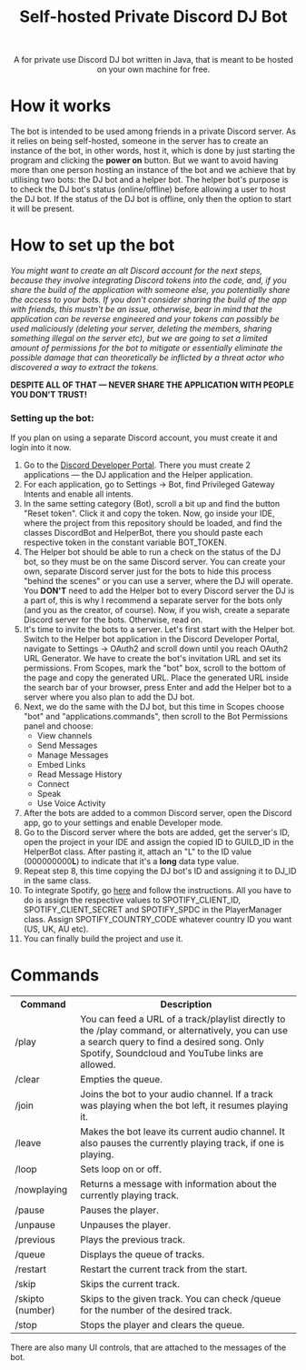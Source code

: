 <h1 align="center">Self-hosted Private Discord DJ Bot</h1><br>
<p align="center">
A for private use Discord DJ bot written in Java, that is meant to be hosted on your own machine for free.
</p>

# How it works
The bot is intended to be used among friends in a private Discord server. As it relies on being self-hosted, someone in the server has to create an instance of the bot, in other words, host it, which is done by just starting the program and clicking the **power on** button. But we want to avoid having more than one person hosting an instance of the bot and we achieve that by utilising two bots: the DJ bot and a helper bot. The helper bot's purpose is to check the DJ bot's status (online/offline) before allowing a user to host the DJ bot. If the status of the DJ bot is offline, only then the option to start it will be present.

# How to set up the bot

*You might want to create an alt Discord account for the next steps, because they involve integrating Discord tokens into the code, and, if you share the build of the application with someone else, you potentially share the access to your bots. If you don't consider sharing the build of the app with friends, this mustn't be an issue, otherwise, bear in mind that the application can be reverse engineered and your tokens can possibly be used maliciously (deleting your server, deleting the members, sharing something illegal on the server etc), but we are going to set a limited amount of permissions for the bot to mitigate or essentially eliminate the possible damage that can theoretically be inflicted by a threat actor who discovered a way to extract the tokens.*

**DESPITE ALL OF THAT — NEVER SHARE THE APPLICATION WITH PEOPLE YOU DON'T TRUST!**

### Setting up the bot:
If you plan on using a separate Discord account, you must create it and login into it now.

1. Go to the [Discord Developer Portal](https://discord.com/developers/applications). There you must create 2 applications — the DJ application and the Helper application.
2. For each application, go to Settings -> Bot, find Privileged Gateway Intents and enable all intents.
3. In the same setting category (Bot), scroll a bit up and find the button "Reset token". Click it and copy the token. Now, go inside your IDE, where the project from this repository should be loaded, and find the classes DiscordBot and HelperBot, there you should paste each respective token in the constant variable BOT_TOKEN.
4. The Helper bot should be able to run a check on the status of the DJ bot, so they must be on the same Discord server. You can create your own, separate Discord server just for the bots to hide this process "behind the scenes" or you can use a server, where the DJ will operate. You **DON'T** need to add the Helper bot to every Discord server the DJ is a part of, this is why I recommend a separate server for the bots only (and you as the creator, of course). Now, if you wish, create a separate Discord server for the bots. Otherwise, read on.
5. It's time to invite the bots to a server. Let's first start with the Helper bot. Switch to the Helper bot application in the Discord Developer Portal, navigate to Settings -> OAuth2 and scroll down until you reach OAuth2 URL Generator. We have to create the bot's invitation URL and set its permissions. From Scopes, mark the "bot" box, scroll to the bottom of the page and copy the generated URL. Place the generated URL inside the search bar of your browser, press Enter and add the Helper bot to a server where you also plan to add the DJ bot.
6. Next, we do the same with the DJ bot, but this time in Scopes choose "bot" and "applications.commands", then scroll to the Bot Permissions panel and choose:
   * View channels
   * Send Messages
   * Manage Messages
   * Embed Links
   * Read Message History
   * Connect
   * Speak
   * Use Voice Activity
7. After the bots are added to a common Discord server, open the Discord app, go to your settings and enable Developer mode.
8. Go to the Discord server where the bots are added, get the server's ID, open the project in your IDE and assign the copied ID to GUILD_ID in the HelperBot class. After pasting it, attach an "L" to the ID value (000000000**L**) to indicate that it's a **long** data type value.
9. Repeat step 8, this time copying the DJ bot's ID and assigning it to DJ_ID in the same class.
10. To integrate Spotify, go [here](https://github.com/topi314/LavaSrc?tab=readme-ov-file#spotify) and follow the instructions. All you have to do is assign the respective values to SPOTIFY_CLIENT_ID, SPOTIFY_CLIENT_SECRET and SPOTIFY_SPDC in the PlayerManager class. Assign SPOTIFY_COUNTRY_CODE whatever country ID you want (US, UK, AU etc).
11. You can finally build the project and use it.

# Commands
<table>
  <tr>
    <th>Command</th>
    <th>Description</th>
  </tr>
  <tr>
    <td>/play</td>
    <td>You can feed a URL of a track/playlist directly to the /play command, or alternatively, you can use a search query to find a desired song. Only Spotify, Soundcloud and YouTube links are allowed.</td>
  </tr>
  <tr>
    <td>/clear</td>
    <td>Empties the queue.</td>
  </tr>
  <tr>
    <td>/join</td>
    <td>Joins the bot to your audio channel. If a track was playing when the bot left, it resumes playing it.</td>
  </tr>
  <tr>
    <td>/leave</td>
    <td>Makes the bot leave its current audio channel. It also pauses the currently playing track, if one is playing.</td>
  </tr>
  <tr>
    <td>/loop</td>
    <td>Sets loop on or off.</td>
  </tr>
  <tr>
    <td>/nowplaying</td>
    <td>Returns a message with information about the currently playing track.</td>
  </tr>
  <tr>
    <td>/pause</td>
    <td>Pauses the player.</td>
  </tr>
  <tr>
    <td>/unpause</td>
    <td>Unpauses the player.</td>
  </tr>
  <tr>
    <td>/previous</td>
    <td>Plays the previous track.</td>
  </tr>
  <tr>
    <td>/queue</td>
    <td>Displays the queue of tracks.</td>
  </tr>
  <tr>
    <td>/restart</td>
    <td>Restart the current track from the start.</td>
  </tr>
  <tr>
    <td>/skip</td>
    <td>Skips the current track.</td>
  </tr>
  <tr>
    <td>/skipto (number)</td>
    <td>Skips to the given track. You can check /queue for the number of the desired track.</td>
  </tr>
  <tr>
    <td>/stop</td>
    <td>Stops the player and clears the queue.</td>
  </tr>
</table>

There are also many UI controls, that are attached to the messages of the bot.
